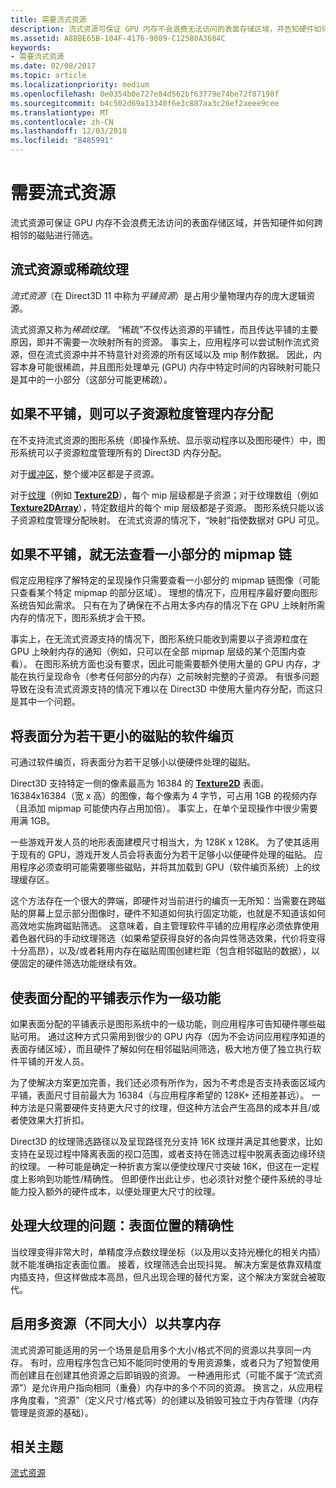 ```yaml
---
title: 需要流式资源
description: 流式资源可保证 GPU 内存不会浪费无法访问的表面存储区域，并告知硬件如何跨相邻的磁贴进行筛选。
ms.assetid: A88BE65B-104F-4176-9809-C12580A3684C
keywords:
- 需要流式资源
ms.date: 02/08/2017
ms.topic: article
ms.localizationpriority: medium
ms.openlocfilehash: 0e0354b0e727e84d562bf63779e74be72f87198f
ms.sourcegitcommit: b4c502d69a13340f6e3c887aa3c26ef2aeee9cee
ms.translationtype: MT
ms.contentlocale: zh-CN
ms.lasthandoff: 12/03/2018
ms.locfileid: "8485991"
---
```

# <a name="the-need-for-streaming-resources"></a>需要流式资源


流式资源可保证 GPU 内存不会浪费无法访问的表面存储区域，并告知硬件如何跨相邻的磁贴进行筛选。

## <a name="span-idstreamingresourcesorsparsetexturesspanspan-idstreamingresourcesorsparsetexturesspanspan-idstreamingresourcesorsparsetexturesspanstreaming-resources-or-sparse-textures"></a><span id="Streaming_resources_or_sparse_textures"></span><span id="streaming_resources_or_sparse_textures"></span><span id="STREAMING_RESOURCES_OR_SPARSE_TEXTURES"></span>流式资源或稀疏纹理


*流式资源*（在 Direct3D 11 中称为*平铺资源*）是占用少量物理内存的庞大逻辑资源。

流式资源又称为*稀疏纹理*。 “稀疏”不仅传达资源的平铺性，而且传达平铺的主要原因，即并不需要一次映射所有的资源。 事实上，应用程序可以尝试制作流式资源，但在流式资源中并不特意针对资源的所有区域以及 mip 制作数据。 因此，内容本身可能很稀疏，并且图形处理单元 (GPU) 内存中特定时间的内容映射可能只是其中的一小部分（这部分可能更稀疏）。

## <a name="span-idwithouttilingmemoryallocationsaremanagedatsubresourcegranularityspanspan-idwithouttilingmemoryallocationsaremanagedatsubresourcegranularityspanspan-idwithouttilingmemoryallocationsaremanagedatsubresourcegranularityspanwithout-tiling-memory-allocations-are-managed-at-subresource-granularity"></a><span id="Without_tiling__memory_allocations_are_managed_at_subresource_granularity"></span><span id="without_tiling__memory_allocations_are_managed_at_subresource_granularity"></span><span id="WITHOUT_TILING__MEMORY_ALLOCATIONS_ARE_MANAGED_AT_SUBRESOURCE_GRANULARITY"></span>如果不平铺，则可以子资源粒度管理内存分配


在不支持流式资源的图形系统（即操作系统、显示驱动程序以及图形硬件）中，图形系统可以子资源粒度管理所有的 Direct3D 内存分配。

对于[缓冲区](introduction-to-buffers.md)，整个缓冲区都是子资源。

对于[纹理](textures.md)（例如 [**Texture2D**](https://msdn.microsoft.com/library/windows/desktop/ff471525)），每个 mip 层级都是子资源；对于纹理数组（例如  [**Texture2DArray**](https://msdn.microsoft.com/library/windows/desktop/ff471526)），特定数组片的每个 mip 层级都是子资源。 图形系统只能以该子资源粒度管理分配映射。 在流式资源的情况下，“映射”指使数据对 GPU 可见。

## <a name="span-idwithouttilingcantaccessonlyasmallportionofmipmapchainspanspan-idwithouttilingcantaccessonlyasmallportionofmipmapchainspanspan-idwithouttilingcantaccessonlyasmallportionofmipmapchainspanwithout-tiling-cant-access-only-a-small-portion-of-mipmap-chain"></a><span id="Without_tiling__can_t_access_only_a_small_portion_of_mipmap_chain"></span><span id="without_tiling__can_t_access_only_a_small_portion_of_mipmap_chain"></span><span id="WITHOUT_TILING__CAN_T_ACCESS_ONLY_A_SMALL_PORTION_OF_MIPMAP_CHAIN"></span>如果不平铺，就无法查看一小部分的 mipmap 链


假定应用程序了解特定的呈现操作只需要查看一小部分的 mipmap 链图像（可能只查看某个特定 mipmap 的部分区域）。 理想的情况下，应用程序最好要向图形系统告知此需求。 只有在为了确保在不占用太多内存的情况下在 GPU 上映射所需内存的情况下，图形系统才会干预。

事实上，在无流式资源支持的情况下，图形系统只能收到需要以子资源粒度在 GPU 上映射内存的通知（例如，只可以在全部 mipmap 层级的某个范围内查看）。 在图形系统方面也没有要求，因此可能需要额外使用大量的 GPU 内存，才能在执行呈现命令（参考任何部分的内存）之前映射完整的子资源。 有很多问题导致在没有流式资源支持的情况下难以在 Direct3D 中使用大量内存分配，而这只是其中一个问题。

## <a name="span-idsoftwarepagingtobreakthesurfaceintosmallertilesspanspan-idsoftwarepagingtobreakthesurfaceintosmallertilesspanspan-idsoftwarepagingtobreakthesurfaceintosmallertilesspansoftware-paging-to-break-the-surface-into-smaller-tiles"></a><span id="Software_paging_to_break_the_surface_into_smaller_tiles"></span><span id="software_paging_to_break_the_surface_into_smaller_tiles"></span><span id="SOFTWARE_PAGING_TO_BREAK_THE_SURFACE_INTO_SMALLER_TILES"></span>将表面分为若干更小的磁贴的软件编页


可通过软件编页，将表面分为若干足够小以便硬件处理的磁贴。

Direct3D 支持特定一侧的像素最高为 16384 的 [**Texture2D**](https://msdn.microsoft.com/library/windows/desktop/ff471525) 表面。 16384x16384（宽 x 高）的图像，每个像素为 4 字节，可占用 1GB 的视频内存（且添加 mipmap 可能使内存占用加倍）。 事实上，在单个呈现操作中很少需要用满 1GB。

一些游戏开发人员的地形表面建模尺寸相当大，为 128K x 128K。 为了使其适用于现有的 GPU，游戏开发人员会将表面分为若干足够小以便硬件处理的磁贴。 应用程序必须查明可能需要哪些磁贴，并将其加载到 GPU（软件编页系统）上的纹理缓存区。

这个方法存在一个很大的弊端，即硬件对当前进行的编页一无所知：当需要在跨磁贴的屏幕上显示部分图像时，硬件不知道如何执行固定功能，也就是不知道该如何高效地实施跨磁贴筛选。 这意味着，自主管理软件平铺的应用程序必须依靠使用着色器代码的手动纹理筛选（如果希望获得良好的各向异性筛选效果，代价将变得十分高昂），以及/或者耗用内存在磁贴周围创建栏距（包含相邻磁贴的数据），以便固定的硬件筛选功能继续有效。

## <a name="span-idmakingtiledrepresentationofsurfaceallocationsafirst-classfeaturespanspan-idmakingtiledrepresentationofsurfaceallocationsafirst-classfeaturespanspan-idmakingtiledrepresentationofsurfaceallocationsafirst-classfeaturespanmaking-tiled-representation-of-surface-allocations-a-first-class-feature"></a><span id="Making_tiled_representation_of_surface_allocations_a_first-class_feature"></span><span id="making_tiled_representation_of_surface_allocations_a_first-class_feature"></span><span id="MAKING_TILED_REPRESENTATION_OF_SURFACE_ALLOCATIONS_A_FIRST-CLASS_FEATURE"></span>使表面分配的平铺表示作为一级功能


如果表面分配的平铺表示是图形系统中的一级功能，则应用程序可告知硬件哪些磁贴可用。 通过这种方式只需用到很少的 GPU 内存（因为不会访问应用程序知道的表面存储区域），而且硬件了解如何在相邻磁贴间筛选，极大地方便了独立执行软件平铺的开发人员。

为了使解决方案更加完善，我们还必须有所作为，因为不考虑是否支持表面区域内平铺，表面尺寸目前最大为 16384（与应用程序希望的 128K+ 还相差甚远）。 一种方法是只需要硬件支持更大尺寸的纹理，但这种方法会产生高昂的成本并且/或者使效果大打折扣。

Direct3D 的纹理筛选路径以及呈现路径充分支持 16K 纹理并满足其他要求，比如支持在呈现过程中降离表面的视口范围，或者支持在筛选过程中脱离表面边缘环绕的纹理。 一种可能是确定一种折衷方案以便使纹理尺寸突破 16K，但这在一定程度上影响到功能性/精确性。 但即便作出此让步，也必须针对整个硬件系统的寻址能力投入额外的硬件成本，以便处理更大尺寸的纹理。

## <a name="span-idissuewithlargetexturesprecisionforlocationsonsurfacespanspan-idissuewithlargetexturesprecisionforlocationsonsurfacespanspan-idissuewithlargetexturesprecisionforlocationsonsurfacespanissue-with-large-textures-precision-for-locations-on-surface"></a><span id="Issue_with_large_textures__precision_for_locations_on_surface"></span><span id="issue_with_large_textures__precision_for_locations_on_surface"></span><span id="ISSUE_WITH_LARGE_TEXTURES__PRECISION_FOR_LOCATIONS_ON_SURFACE"></span>处理大纹理的问题：表面位置的精确性


当纹理变得非常大时，单精度浮点数纹理坐标（以及用以支持光栅化的相关内插）就不能准确指定表面位置。 接着，纹理筛选会出现抖晃。 解决方案是依靠双精度内插支持，但这样做成本高昂，但凡出现合理的替代方案，这个解决方案就会被取代。

## <a name="span-idenablingmultipleresourcesofdifferentdimensionstosharememoryspanspan-idenablingmultipleresourcesofdifferentdimensionstosharememoryspanspan-idenablingmultipleresourcesofdifferentdimensionstosharememoryspanenabling-multiple-resources-of-different-dimensions-to-share-memory"></a><span id="Enabling_multiple_resources_of_different_dimensions_to_share_memory"></span><span id="enabling_multiple_resources_of_different_dimensions_to_share_memory"></span><span id="ENABLING_MULTIPLE_RESOURCES_OF_DIFFERENT_DIMENSIONS_TO_SHARE_MEMORY"></span>启用多资源（不同大小）以共享内存


流式资源可能适用的另一个场景是启用多个大小/格式不同的资源以共享同一内存。 有时，应用程序包含已知不能同时使用的专用资源集，或者只为了短暂使用而创建且在创建其他资源之后即销毁的资源。 一种通用形式（可能不属于“流式资源”）是允许用户指向相同（重叠）内存中的多个不同的资源。 换言之，从应用程序角度看，“资源”（定义尺寸/格式等）的创建以及销毁可独立于内存管理（内存管理是资源的基础）。

## <a name="span-idrelated-topicsspanrelated-topics"></a><span id="related-topics"></span>相关主题


[流式资源](streaming-resources.md)

 

 




